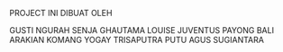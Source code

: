 PROJECT INI DIBUAT OLEH

GUSTI NGURAH SENJA GHAUTAMA
LOUISE JUVENTUS PAYONG BALI ARAKIAN
KOMANG YOGAY TRISAPUTRA
PUTU AGUS SUGIANTARA
